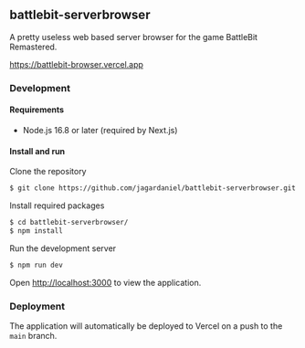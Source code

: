 ## battlebit-serverbrowser

A pretty useless web based server browser for the game BattleBit Remastered.

https://battlebit-browser.vercel.app

### Development

#### Requirements

- Node.js 16.8 or later (required by Next.js)

#### Install and run

Clone the repository

```bash
$ git clone https://github.com/jagardaniel/battlebit-serverbrowser.git
```

Install required packages

```bash
$ cd battlebit-serverbrowser/
$ npm install
```

Run the development server

```bash
$ npm run dev
```

Open [http://localhost:3000](http://localhost:3000) to view the application.

### Deployment

The application will automatically be deployed to Vercel on a push to the `main` branch.
